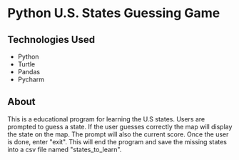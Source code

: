 # Python U.S. States Guessing Game

## Technologies Used
- Python
- Turtle
- Pandas
- Pycharm
 
## About

This is a educational program for learning the U.S states. Users are prompted to guess a state.
If the user guesses correctly the map will display the state on the map. The prompt will also the 
current score. Once the user is done, enter "exit". This will end the program and save the missing
states into a csv file named "states_to_learn".

